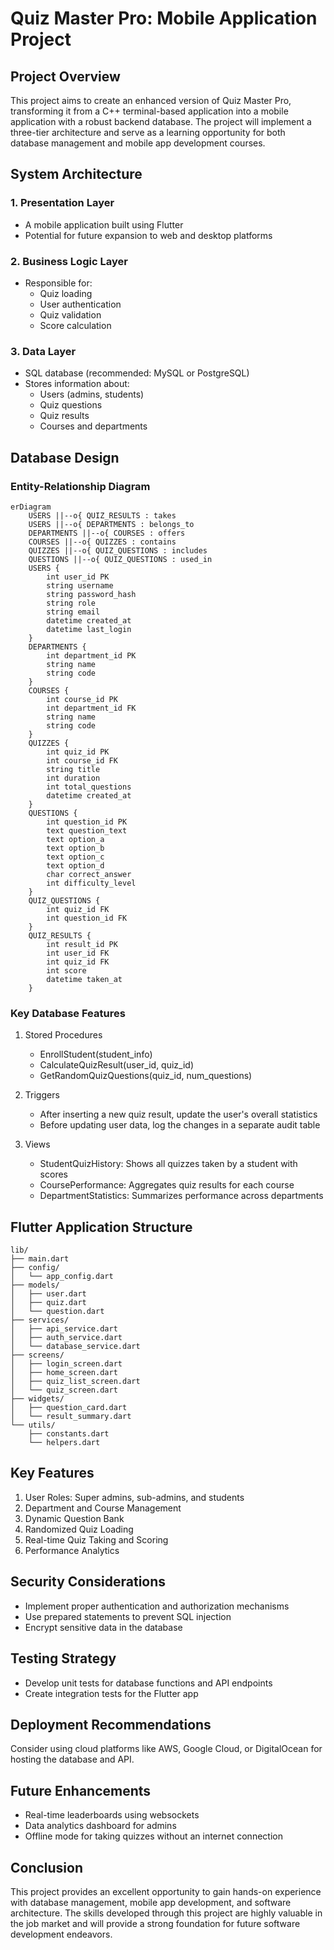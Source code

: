 # Quiz Master Pro: Mobile Application Project

## Project Overview
This project aims to create an enhanced version of Quiz Master Pro, transforming it from a C++ terminal-based application into a mobile application with a robust backend database. The project will implement a three-tier architecture and serve as a learning opportunity for both database management and mobile app development courses.

## System Architecture

### 1. Presentation Layer
- A mobile application built using Flutter
- Potential for future expansion to web and desktop platforms

### 2. Business Logic Layer
- Responsible for:
  - Quiz loading
  - User authentication
  - Quiz validation
  - Score calculation

### 3. Data Layer
- SQL database (recommended: MySQL or PostgreSQL)
- Stores information about:
  - Users (admins, students)
  - Quiz questions
  - Quiz results
  - Courses and departments

## Database Design

### Entity-Relationship Diagram

```mermaid
erDiagram
    USERS ||--o{ QUIZ_RESULTS : takes
    USERS ||--o{ DEPARTMENTS : belongs_to
    DEPARTMENTS ||--o{ COURSES : offers
    COURSES ||--o{ QUIZZES : contains
    QUIZZES ||--o{ QUIZ_QUESTIONS : includes
    QUESTIONS ||--o{ QUIZ_QUESTIONS : used_in
    USERS {
        int user_id PK
        string username
        string password_hash
        string role
        string email
        datetime created_at
        datetime last_login
    }
    DEPARTMENTS {
        int department_id PK
        string name
        string code
    }
    COURSES {
        int course_id PK
        int department_id FK
        string name
        string code
    }
    QUIZZES {
        int quiz_id PK
        int course_id FK
        string title
        int duration
        int total_questions
        datetime created_at
    }
    QUESTIONS {
        int question_id PK
        text question_text
        text option_a
        text option_b
        text option_c
        text option_d
        char correct_answer
        int difficulty_level
    }
    QUIZ_QUESTIONS {
        int quiz_id FK
        int question_id FK
    }
    QUIZ_RESULTS {
        int result_id PK
        int user_id FK
        int quiz_id FK
        int score
        datetime taken_at
    }
```

### Key Database Features

1. Stored Procedures
   - EnrollStudent(student_info)
   - CalculateQuizResult(user_id, quiz_id)
   - GetRandomQuizQuestions(quiz_id, num_questions)

2. Triggers
   - After inserting a new quiz result, update the user's overall statistics
   - Before updating user data, log the changes in a separate audit table

3. Views
   - StudentQuizHistory: Shows all quizzes taken by a student with scores
   - CoursePerformance: Aggregates quiz results for each course
   - DepartmentStatistics: Summarizes performance across departments

## Flutter Application Structure

```
lib/
├── main.dart
├── config/
│   └── app_config.dart
├── models/
│   ├── user.dart
│   ├── quiz.dart
│   └── question.dart
├── services/
│   ├── api_service.dart
│   ├── auth_service.dart
│   └── database_service.dart
├── screens/
│   ├── login_screen.dart
│   ├── home_screen.dart
│   ├── quiz_list_screen.dart
│   └── quiz_screen.dart
├── widgets/
│   ├── question_card.dart
│   └── result_summary.dart
└── utils/
    ├── constants.dart
    └── helpers.dart
```

## Key Features
1. User Roles: Super admins, sub-admins, and students
2. Department and Course Management
3. Dynamic Question Bank
4. Randomized Quiz Loading
5. Real-time Quiz Taking and Scoring
6. Performance Analytics

## Security Considerations
- Implement proper authentication and authorization mechanisms
- Use prepared statements to prevent SQL injection
- Encrypt sensitive data in the database

## Testing Strategy
- Develop unit tests for database functions and API endpoints
- Create integration tests for the Flutter app

## Deployment Recommendations
Consider using cloud platforms like AWS, Google Cloud, or DigitalOcean for hosting the database and API.

## Future Enhancements
- Real-time leaderboards using websockets
- Data analytics dashboard for admins
- Offline mode for taking quizzes without an internet connection

## Conclusion
This project provides an excellent opportunity to gain hands-on experience with database management, mobile app development, and software architecture. The skills developed through this project are highly valuable in the job market and will provide a strong foundation for future software development endeavors.
